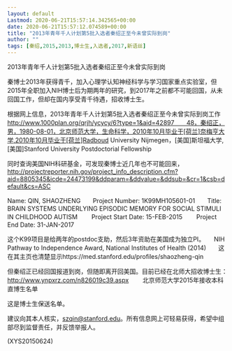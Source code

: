 ```yaml
---
layout: default
Lastmod: 2020-06-21T15:57:14.342565+00:00
date: 2020-06-21T15:57:12.074589+00:00
title: "2013年青年千人计划第5批入选者秦绍正至今未曾实际到岗"
author: ""
tags: [秦绍,2015,2013,博士生,入选者,2017,新语丝]
---
```


2013年青年千人计划第5批入选者秦绍正至今未曾实际到岗

秦博士2013年获得青千，加入心理学认知神经科学与学习国家重点实验室，但2015年全职加入NIH博士后为期两年的研究，到2017年之前都不可能回国，从未回国工作，但却在国内享受青千待遇，招收博士生。

根据网上信息，2013年青年千人计划第5批入选者秦绍正至今未曾实际到岗工作　　http://www.1000plan.org/qrjh/ycycy/6?type=1&aid=42897　　48，秦绍正，男，1980-08-01，北京师范大学，生命科学，2010年10月毕业于[荷兰]奈梅亨大学,2010年10月毕业于[荷兰]Radboud University Nijmegen，[美国]斯坦福大学,[美国]Stanford University Postdoctorial Fellowship

同时查询美国NIH科研基金，可发现秦博士近几年也不可能回来，　　http://projectreporter.nih.gov/project_info_description.cfm?aid=8805345&icde=24473199&ddparam=&ddvalue=&ddsub=&cr=1&csb=default&cs=ASC

Name: QIN, SHAOZHENG　　Project Number:     1K99MH105601-01　　Title:     BRAIN SYSTEMS UNDERLYING EPISODIC MEMORY FOR SOCIAL STIMULI IN CHILDHOOD AUTISM 　　Project Start Date: 15-FEB-2015 　　Project End Date: 31-JAN-2017

这个K99项目是给两年的postdoc支助，然后3年资助在美国成为独立PI。　　NIH Pathway to Independence Award, National Institutes of Health (2014)　　这在其主页也清楚显示https://med.stanford.edu/profiles/shaozheng-qin

但秦绍正已经回国报道到岗，但随即离开回美国。目前已经在北师大招收博士生：　　http://www.ynpxrz.com/n826019c39.aspx  　　北京师范大学2015年接收本科直博生名单

这是博士生保送名单。

建议向其本人核实，szqin@stanford.edu。所有信息网上可轻易获得，希望中组部尽到监督责任，并反馈举报人。

(XYS20150624)

